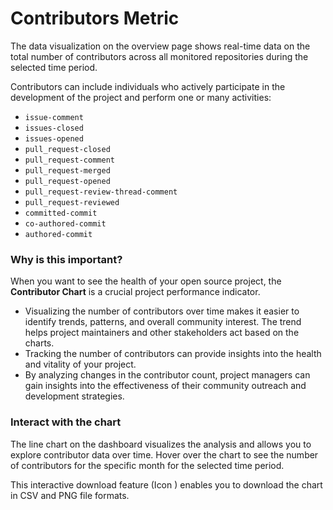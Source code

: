 # Contributors Metric

The data visualization on the overview page shows real-time data on the total number of contributors across all monitored repositories during the selected time period.

Contributors can include individuals who actively participate in the development of the project and perform one or many activities:&#x20;

* `issue-comment`
* `issues-closed`
* `issues-opened`
* `pull_request-closed`
* `pull_request-comment`
* `pull_request-merged`
* `pull_request-opened`
* `pull_request-review-thread-comment`
* `pull_request-reviewed`
* `committed-commit`
* `co-authored-commit`
* `authored-commit`

### Why is this important?

When you want to see the health of your open source project, the **Contributor Chart** is a crucial project performance indicator.

* Visualizing the number of contributors over time makes it easier to identify trends, patterns, and overall community interest. The trend helps project maintainers and other stakeholders act based on the charts.
* Tracking the number of contributors can provide insights into the health and vitality of your project.
* By analyzing changes in the contributor count, project managers can gain insights into the effectiveness of their community outreach and development strategies.

### Interact with the chart

The line chart on the dashboard visualizes the analysis and allows you to explore contributor data over time. Hover over the chart to see the number of contributors for the specific month for the selected time period.&#x20;

This interactive download feature (Icon ) enables you to download the chart in CSV and PNG file formats.







